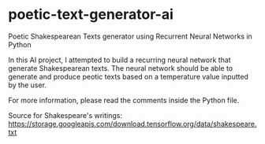 # poetic-text-generator-ai
Poetic Shakespearean Texts generator using Recurrent Neural Networks in Python

In this AI project, I attempted to build a recurring neural network that generate Shakespearean texts. 
The neural network should be able to generate and produce peotic texts based on a temperature value inputted by the user.

For more information, please read the comments inside the Python file.

Source for Shakespeare's writings: https://storage.googleapis.com/download.tensorflow.org/data/shakespeare.txt



